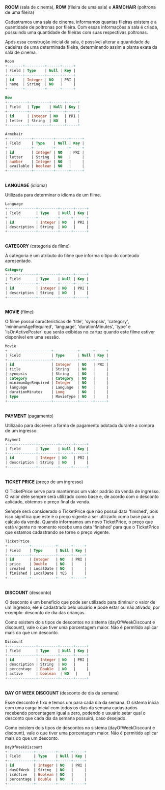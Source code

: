 **ROOM** (sala de cinema), **ROW** (fileira de uma sala) e **ARMCHAIR** (poltrona de uma fileira)

Cadastramos uma sala de cinema, informamos quantas fileiras
existem e a quantidade de poltronas por fileira.
Com essas informações a sala é criada, possuindo uma quantidade de fileiras 
com suas respectivas poltronas.

Após essa construção inicial da sala, é possível alterar a quantidade 
de cadeiras de uma determinada fileira, determinando assim a planta exata
da sala de cinema. 

```sql 
Room
+-------+---------+------+-----+
| Field | Type    | Null | Key |
+-------+---------+------+-----+
| id    | Integer | NO   | PRI |
| name  | String  | NO   |     |
+-------+---------+------+-----+

Row
+---------+---------+------+-----+
| Field   | Type    | Null | Key |
+---------+---------+------+-----+
| id      | Integer | NO   | PRI |
| letter  | String  | NO   |     |
+---------+---------+------+-----+

Armchair
+-----------+---------+------+-----+
| Field     | Type    | Null | Key |
+-----------+---------+------+-----+
| id        | Integer | NO   | PRI |
| letter    | String  | NO   |     |
| number    | Integer | NO   |     |
| available | boolean | NO   |     |
+-----------+---------+------+-----+
```

<br>**LANGUAGE** (idioma)

Utilizada para determinar o idioma de um filme.

```sql
Language
+-------------+---------+------+-----+
| Field       | Type    | Null | Key |
+-------------+---------+-----+------+
| id          | Integer | NO   | PRI |
| description | String  | NO   |     |
+-------------+---------+-----+------+
```

<br>**CATEGORY** (categoria de filme)

A categoria é um atributo do filme que informa o tipo do conteúdo
apresentado.

```sql
Category
+-------------+---------+------+-----+
| Field       | Type    | Null | Key |
+-------------+---------+------+-----+
| id          | Integer | NO   | PRI |
| description | String  | NO   |     |
+-------------+---------+------+-----+
```

<br>**MOVIE** (filme)

O filme possui características de 'title', 'synopsis', 'category',
'minimumAgeRequired', 'language', 'durationMinutes', 'type' e 'isOnActivePoster'
que serão exibidas no cartaz quando este filme estiver disponível em uma sessão.

```sql
Movie
+--------------------+-----------+------+-----+
| Field              | Type      | Null | Key |
+--------------------+-----------+------+-----+
| id                 | Integer   | NO   | PRI |
| title              | String    | NO   |     |
| synopsis           | String    | NO   |     |
| category           | Category  | NO   |     |
| minimumAgeRequired | Integer   | NO   |     |
| language           | Language  | NO   |     |
| durationMinutes    | Long      | NO   |     |
| type               | MovieType | NO   |     |
+--------------------+-----------+---- -+-----+
```

<br>**PAYMENT** (pagamento)

Utilizado para dscrever a forma de pagamento adotada durante a compra
de um ingresso.

```sql
Payment
+-------------+---------+------+-----+
| Field       | Type    | Null | Key |
+-------------+---------+-----+------+
| id          | Integer | NO   | PRI |
| description | String  | NO   |     |
+-------------+---------+-----+------+
```

<br>**TICKET PRICE** (preço de um ingresso)

O TicketPrice serve para mantermos um valor padrão da venda de ingresso.
O valor dele sempre será utilizado como base e, de acordo com o desconto 
aplicado, obtemos o preço final da venda.

Sempre será considerado o TicketPrice que não possui data 'finished', pois
isso significa que este é o preço vigente a ser utilizado como base para o
cálculo da venda. 
Quando informamos um novo TicketPrice, o preço que está vigente no momento
recebe uma data 'finished' para que o TicketPrice que estamos cadastrando se
torne o preço vigente.

```sql
TicketPrice
+----------+-----------+------+-----+
| Field    | Type      | Null | Key |
+----------+-----------+------+-----+
| id       | Integer   | NO   | PRI |
| price    | Double    | NO   |     |
| created  | LocalDate | NO   |     |
| finished | LocalDate | YES  |     |
+----------+-----------+---- -+-----+
```

<br>**DISCOUNT** (desconto)

O desconto é um benefício que pode ser utilizado para diminuir o valor de 
um ingresso, ele é cadastrado pelo usuário e pode estar ou não ativado, por
exemplo: desconto de dia das crianças.

Como existem dois tipos de descontos no sistema (dayOfWeekDiscount e discount),
vale o que tiver uma porcentagem maior. Não é permitido aplicar mais do que um
desconto.

```sql
Discount
+-------------+---------+------+-----+
| Field       | Type    | Null | Key |
+-------------+---------+------+-----+
| id          | Integer | NO   | PRI |
| description | String  | NO   |     |
| percentage  | Double  | NO   |     |
| active      | boolean  | NO   |     |
+-------------+---------+------+-----+
```

<br>**DAY OF WEEK DISCOUNT** (desconto de dia da semana)

Esse desconto é fixo e temos um para cada dia da semana. O sistema inicia com
uma carga inicial com todos os dias da semana cadastrados recebendo porcentagem
igual a zero, podendo o usuário setar qual o desconto que cada dia da semana 
possuirá, caso desejado. 

Como existem dois tipos de descontos no sistema (dayOfWeekDiscount e discount), 
vale o que tiver uma porcentagem maior. Não é permitido aplicar mais do que um
desconto.

```sql
DayOfWeekDiscount
+------------+---------+------+-----+
| Field      | Type    | Null | Key |
+------------+---------+------+-----+
| id         | Integer | NO   | PRI |
| dayOfWeek  | String  | NO   |     |
| isActive   | Boolean | NO   |     |
| percentage | Double  | NO   |     |
+------------+---------+------+-----+
```
